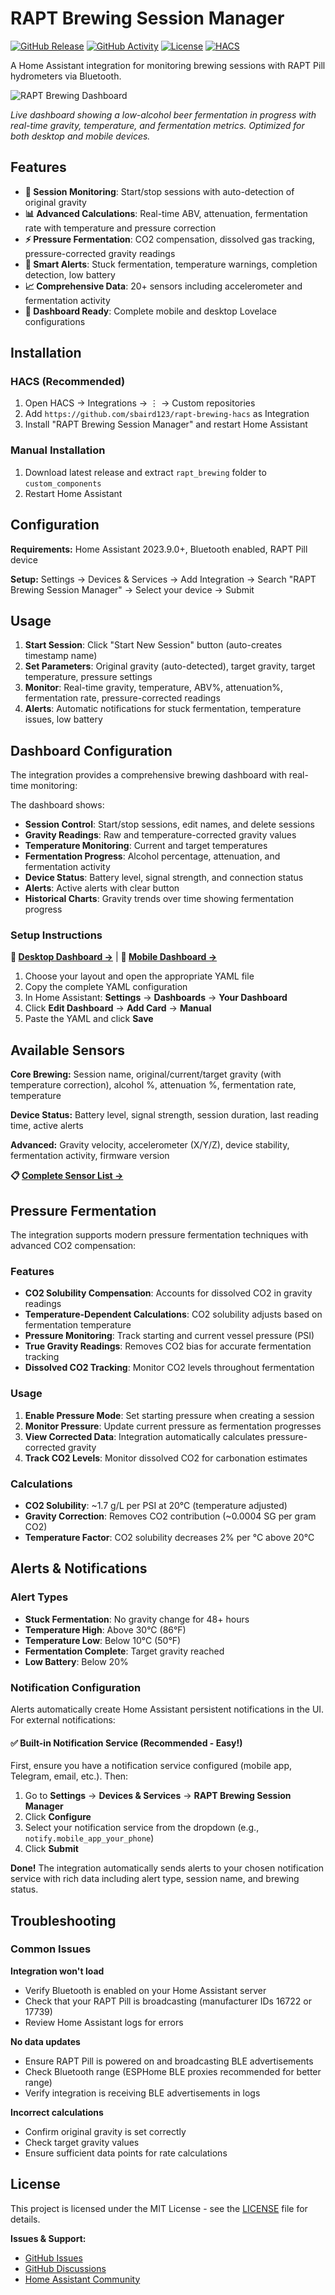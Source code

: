 # RAPT Brewing Session Manager

[![GitHub Release](https://img.shields.io/github/v/release/sbaird123/rapt-brewing-hacs?style=for-the-badge)](https://github.com/sbaird123/rapt-brewing-hacs/releases)
[![GitHub Activity](https://img.shields.io/github/commit-activity/y/sbaird123/rapt-brewing-hacs?style=for-the-badge)](https://github.com/sbaird123/rapt-brewing-hacs/commits/main)
[![License](https://img.shields.io/github/license/sbaird123/rapt-brewing-hacs?style=for-the-badge)](LICENSE)
[![HACS](https://img.shields.io/badge/HACS-Custom-orange.svg?style=for-the-badge)](https://github.com/hacs/integration)

A Home Assistant integration for monitoring brewing sessions with RAPT Pill hydrometers via Bluetooth.

![RAPT Brewing Dashboard](docs/dashboard-screenshot.png)

*Live dashboard showing a low-alcohol beer fermentation in progress with real-time gravity, temperature, and fermentation metrics. Optimized for both desktop and mobile devices.*

## Features

- **🍺 Session Monitoring**: Start/stop sessions with auto-detection of original gravity
- **📊 Advanced Calculations**: Real-time ABV, attenuation, fermentation rate with temperature and pressure correction
- **⚡ Pressure Fermentation**: CO2 compensation, dissolved gas tracking, pressure-corrected gravity readings
- **🔔 Smart Alerts**: Stuck fermentation, temperature warnings, completion detection, low battery
- **📈 Comprehensive Data**: 20+ sensors including accelerometer and fermentation activity
- **📱 Dashboard Ready**: Complete mobile and desktop Lovelace configurations

## Installation

### HACS (Recommended)
1. Open HACS → Integrations → ⋮ → Custom repositories
2. Add `https://github.com/sbaird123/rapt-brewing-hacs` as Integration
3. Install "RAPT Brewing Session Manager" and restart Home Assistant

### Manual Installation
1. Download latest release and extract `rapt_brewing` folder to `custom_components`
2. Restart Home Assistant

## Configuration

**Requirements:** Home Assistant 2023.9.0+, Bluetooth enabled, RAPT Pill device

**Setup:** Settings → Devices & Services → Add Integration → Search "RAPT Brewing Session Manager" → Select your device → Submit

## Usage

1. **Start Session**: Click "Start New Session" button (auto-creates timestamp name)
2. **Set Parameters**: Original gravity (auto-detected), target gravity, target temperature, pressure settings
3. **Monitor**: Real-time gravity, temperature, ABV%, attenuation%, fermentation rate, pressure-corrected readings
4. **Alerts**: Automatic notifications for stuck fermentation, temperature issues, low battery

## Dashboard Configuration

The integration provides a comprehensive brewing dashboard with real-time monitoring:

The dashboard shows:
- **Session Control**: Start/stop sessions, edit names, and delete sessions
- **Gravity Readings**: Raw and temperature-corrected gravity values
- **Temperature Monitoring**: Current and target temperatures
- **Fermentation Progress**: Alcohol percentage, attenuation, and fermentation activity
- **Device Status**: Battery level, signal strength, and connection status
- **Alerts**: Active alerts with clear button
- **Historical Charts**: Gravity trends over time showing fermentation progress

### Setup Instructions

**📱 [Desktop Dashboard →](dashboard_config.yaml)** | **📱 [Mobile Dashboard →](dashboard_config_mobile.yaml)**

1. Choose your layout and open the appropriate YAML file
2. Copy the complete YAML configuration
3. In Home Assistant: **Settings** → **Dashboards** → **Your Dashboard**
4. Click **Edit Dashboard** → **Add Card** → **Manual**
5. Paste the YAML and click **Save**

## Available Sensors

**Core Brewing:** Session name, original/current/target gravity (with temperature correction), alcohol %, attenuation %, fermentation rate, temperature

**Device Status:** Battery level, signal strength, session duration, last reading time, active alerts

**Advanced:** Gravity velocity, accelerometer (X/Y/Z), device stability, fermentation activity, firmware version

**📋 [Complete Sensor List →](SENSORS.md)**

## Pressure Fermentation

The integration supports modern pressure fermentation techniques with advanced CO2 compensation:

### Features
- **CO2 Solubility Compensation**: Accounts for dissolved CO2 in gravity readings
- **Temperature-Dependent Calculations**: CO2 solubility adjusts based on fermentation temperature  
- **Pressure Monitoring**: Track starting and current vessel pressure (PSI)
- **True Gravity Readings**: Removes CO2 bias for accurate fermentation tracking
- **Dissolved CO2 Tracking**: Monitor CO2 levels throughout fermentation

### Usage
1. **Enable Pressure Mode**: Set starting pressure when creating a session
2. **Monitor Pressure**: Update current pressure as fermentation progresses
3. **View Corrected Data**: Integration automatically calculates pressure-corrected gravity
4. **Track CO2 Levels**: Monitor dissolved CO2 for carbonation estimates

### Calculations
- **CO2 Solubility**: ~1.7 g/L per PSI at 20°C (temperature adjusted)
- **Gravity Correction**: Removes CO2 contribution (~0.0004 SG per gram CO2)
- **Temperature Factor**: CO2 solubility decreases 2% per °C above 20°C

## Alerts & Notifications

### Alert Types
- **Stuck Fermentation**: No gravity change for 48+ hours
- **Temperature High**: Above 30°C (86°F)
- **Temperature Low**: Below 10°C (50°F)
- **Fermentation Complete**: Target gravity reached
- **Low Battery**: Below 20%

### Notification Configuration
Alerts automatically create Home Assistant persistent notifications in the UI. For external notifications:

#### ✅ Built-in Notification Service (Recommended - Easy!)
First, ensure you have a notification service configured (mobile app, Telegram, email, etc.). Then:

1. Go to **Settings** → **Devices & Services** → **RAPT Brewing Session Manager**
2. Click **Configure**
3. Select your notification service from the dropdown (e.g., `notify.mobile_app_your_phone`)
4. Click **Submit**

**Done!** The integration automatically sends alerts to your chosen notification service with rich data including alert type, session name, and brewing status.

## Troubleshooting

### Common Issues

**Integration won't load**
- Verify Bluetooth is enabled on your Home Assistant server
- Check that your RAPT Pill is broadcasting (manufacturer IDs 16722 or 17739)
- Review Home Assistant logs for errors

**No data updates**
- Ensure RAPT Pill is powered on and broadcasting BLE advertisements
- Check Bluetooth range (ESPHome BLE proxies recommended for better range)
- Verify integration is receiving BLE advertisements in logs

**Incorrect calculations**
- Confirm original gravity is set correctly
- Check target gravity values
- Ensure sufficient data points for rate calculations

## License

This project is licensed under the MIT License - see the [LICENSE](LICENSE) file for details.

**Issues & Support:**
- [GitHub Issues](https://github.com/sbaird123/rapt-brewing-hacs/issues)
- [GitHub Discussions](https://github.com/sbaird123/rapt-brewing-hacs/discussions)
- [Home Assistant Community](https://community.home-assistant.io/)
